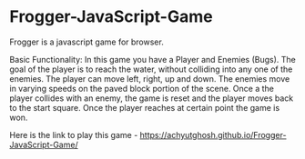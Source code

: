 # Frogger-JavaScript-Game
Frogger is a javascript game for browser.

Basic Functionality:
In this game you have a Player and Enemies (Bugs). The goal of the player is to reach the water, without colliding into any one of the enemies. The player can move left, right, up and down. The enemies move in varying speeds on the paved block portion of the scene. Once a the player collides with an enemy, the game is reset and the player moves back to the start square. Once the player reaches at certain point the game is won.

Here is the link to play this game - https://achyutghosh.github.io/Frogger-JavaScript-Game/
